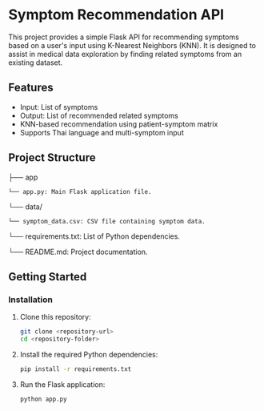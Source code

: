 # Symptom Recommendation API

This project provides a simple Flask API for recommending symptoms based on a user's input using K-Nearest Neighbors (KNN). It is designed to assist in medical data exploration by finding related symptoms from an existing dataset.

## Features

-   Input: List of symptoms
-   Output: List of recommended related symptoms
-   KNN-based recommendation using patient-symptom matrix
-   Supports Thai language and multi-symptom input

## Project Structure

├── app

    └── app.py: Main Flask application file.
    
└── data/

    └── symptom_data.csv: CSV file containing symptom data.

└── requirements.txt: List of Python dependencies.

└── README.md: Project documentation.


## Getting Started

### Installation

1.  Clone this repository:

    ```bash
    git clone <repository-url>
    cd <repository-folder>
    ```

2.  Install the required Python dependencies:

    ```bash
    pip install -r requirements.txt
    ```

3.  Run the Flask application:

    ```bash
    python app.py
    ```
